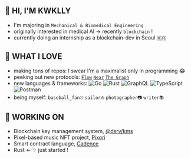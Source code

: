 ## 🥝 HI, I'M KWKLLY
- I'm majoring in ``Mechanical & Biomedical Engineering``
- originally interested in medical AI → recently ``blockchain`` !
- currently doing an internship as a blockchain-dev in Seoul 🇰🇷

## 🌱 WHAT I LOVE
- making tons of repos: I swear I'm a maximalist only in programming 😂
- peeking out new protocols: [``Flow``](https://github.com/onflow/flow) [``Near``](https://github.com/near/core-contracts) [``The Graph``](https://github.com/graphprotocol/graph-node)
- new languages & frameworks: <img alt="Go" src="https://img.shields.io/badge/go-%2300ADD8.svg?style=for-the-badge&logo=go&logoColor=white"/> 	<img alt="Rust" src="https://img.shields.io/badge/rust-%23000000.svg?style=for-the-badge&logo=rust&logoColor=white"/> <img alt="GraphQL" src="https://img.shields.io/badge/GraphQl-E10098?style=for-the-badge&logo=graphql&logoColor=white"/> <img alt="TypeScript" src="https://img.shields.io/badge/typescript-%23007ACC.svg?style=for-the-badge&logo=typescript&logoColor=white"/> 	<img alt="Postman" src="https://img.shields.io/badge/Postman-FF6C37?style=for-the-badge&logo=postman&logoColor=white" />
- being myself: ``baseball_fan⚾️`` ``sailor⛵️`` ``photographer📷`` ``writer📚``


## 🔗 WORKING ON
- Blockchain key management system, [@dsrv/kms](https://www.npmjs.com/package/@dsrv/kms)
- Pixel-based music NFT project, [Pixori](https://github.com/BEYOND-Ewha-Yonsei)
- Smart contract language, [Cadence](https://github.com/onflow/cadence)
- Rust ← ✨ just started !


<!--
**kwklly/kwklly** is a ✨ _special_ ✨ repository because its `README.md` (this file) appears on your GitHub profile.

Here are some ideas to get you started:

- 🔭 I’m currently working on ...
- 🌱 I’m currently learning ...
- 👯 I’m looking to collaborate on ...
- 🤔 I’m looking for help with ...
- 💬 Ask me about ...
- 📫 How to reach me: ...
- 😄 Pronouns: ...
- ⚡ Fun fact: ...
-->
